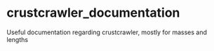 # crustcrawler_documentation
Useful documentation regarding crustcrawler, mostly for masses and lengths
